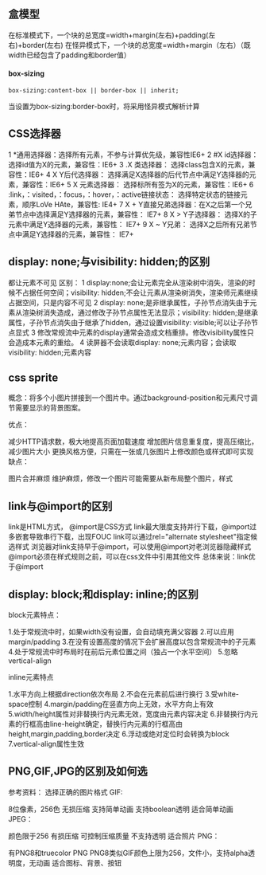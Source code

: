 ## 盒模型
在标准模式下，一个块的总宽度=width+margin(左右)+padding(左右)+border(左右)
在怪异模式下，一个块的总宽度=width+margin（左右）（既width已经包含了padding和border值）
#### box-sizing
```
box-sizing:content-box || border-box || inherit;
```
当设置为box-sizing:border-box时，将采用怪异模式解析计算

## CSS选择器
1 *通用选择器：选择所有元素，不参与计算优先级，兼容性IE6+
2 #X id选择器：选择id值为X的元素，兼容性：IE6+
3 .X 类选择器： 选择class包含X的元素，兼容性：IE6+
4 X Y后代选择器： 选择满足X选择器的后代节点中满足Y选择器的元素，兼容性：IE6+
5 X 元素选择器： 选择标所有签为X的元素，兼容性：IE6+
6 :link，：visited，：focus，：hover，：active链接状态： 选择特定状态的链接元素，顺序LoVe HAte，兼容性: IE4+
7 X + Y直接兄弟选择器：在X之后第一个兄弟节点中选择满足Y选择器的元素，兼容性： IE7+
8 X > Y子选择器： 选择X的子元素中满足Y选择器的元素，兼容性： IE7+
9 X ~ Y兄弟： 选择X之后所有兄弟节点中满足Y选择器的元素，兼容性： IE7+

## display: none;与visibility: hidden;的区别
都让元素不可见
区别：
1 display:none;会让元素完全从渲染树中消失，渲染的时候不占据任何空间；visibility: hidden;不会让元素从渲染树消失，渲染师元素继续占据空间，只是内容不可见
2 display: none;是非继承属性，子孙节点消失由于元素从渲染树消失造成，通过修改子孙节点属性无法显示；visibility: hidden;是继承属性，子孙节点消失由于继承了hidden，通过设置visibility: visible;可以让子孙节点显式
3 修改常规流中元素的display通常会造成文档重排。修改visibility属性只会造成本元素的重绘。
4 读屏器不会读取display: none;元素内容；会读取visibility: hidden;元素内容

## css sprite
概念：将多个小图片拼接到一个图片中。通过background-position和元素尺寸调节需要显示的背景图案。

优点：

减少HTTP请求数，极大地提高页面加载速度
增加图片信息重复度，提高压缩比，减少图片大小
更换风格方便，只需在一张或几张图片上修改颜色或样式即可实现
缺点：

图片合并麻烦
维护麻烦，修改一个图片可能需要从新布局整个图片，样式

## link与@import的区别
link是HTML方式， @import是CSS方式
link最大限度支持并行下载，@import过多嵌套导致串行下载，出现FOUC
link可以通过rel="alternate stylesheet"指定候选样式
浏览器对link支持早于@import，可以使用@import对老浏览器隐藏样式
@import必须在样式规则之前，可以在css文件中引用其他文件
总体来说：link优于@import

## display: block;和display: inline;的区别
block元素特点：

1.处于常规流中时，如果width没有设置，会自动填充满父容器 2.可以应用margin/padding 3.在没有设置高度的情况下会扩展高度以包含常规流中的子元素 4.处于常规流中时布局时在前后元素位置之间（独占一个水平空间） 5.忽略vertical-align

inline元素特点

1.水平方向上根据direction依次布局 2.不会在元素前后进行换行 3.受white-space控制 4.margin/padding在竖直方向上无效，水平方向上有效 5.width/height属性对非替换行内元素无效，宽度由元素内容决定 6.非替换行内元素的行框高由line-height确定，替换行内元素的行框高由height,margin,padding,border决定 6.浮动或绝对定位时会转换为block 7.vertical-align属性生效

## PNG,GIF,JPG的区别及如何选
参考资料： 选择正确的图片格式 GIF:

8位像素，256色
无损压缩
支持简单动画
支持boolean透明
适合简单动画
JPEG：

颜色限于256
有损压缩
可控制压缩质量
不支持透明
适合照片
PNG：

有PNG8和truecolor PNG
PNG8类似GIF颜色上限为256，文件小，支持alpha透明度，无动画
适合图标、背景、按钮
